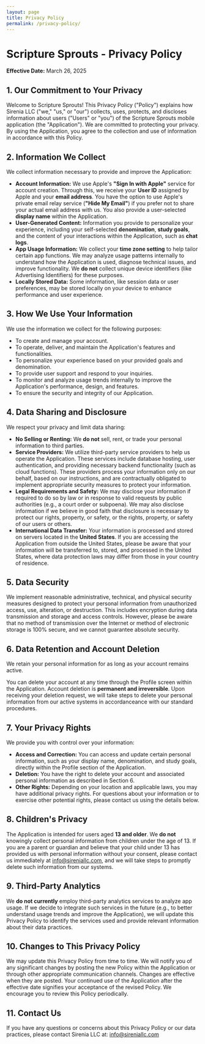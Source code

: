 ```yaml
---
layout: page
title: Privacy Policy
permalink: /privacy-policy/
---
```


# Scripture Sprouts - Privacy Policy

**Effective Date:** March 26, 2025

## 1. Our Commitment to Your Privacy

Welcome to Scripture Sprouts! This Privacy Policy ("Policy") explains how Sirenia LLC ("we," "us," or "our") collects, uses, protects, and discloses information about users ("Users" or "you") of the Scripture Sprouts mobile application (the "Application"). We are committed to protecting your privacy. By using the Application, you agree to the collection and use of information in accordance with this Policy.

## 2. Information We Collect

We collect information necessary to provide and improve the Application:

* **Account Information:** We use Apple's **"Sign In with Apple"** service for account creation. Through this, we receive your **User ID** assigned by Apple and your **email address**. You have the option to use Apple's private email relay service (**"Hide My Email"**) if you prefer not to share your actual email address with us. You also provide a user-selected **display name** within the Application.
* **User-Generated Content:** Information you provide to personalize your experience, including your self-selected **denomination**, **study goals**, and the content of your interactions within the Application, such as **chat logs**.
* **App Usage Information:** We collect your **time zone setting** to help tailor certain app functions. We may analyze usage patterns internally to understand how the Application is used, diagnose technical issues, and improve functionality. We **do not** collect unique device identifiers (like Advertising Identifiers) for these purposes.
* **Locally Stored Data:** Some information, like session data or user preferences, may be stored locally on your device to enhance performance and user experience.

## 3. How We Use Your Information

We use the information we collect for the following purposes:

* To create and manage your account.
* To operate, deliver, and maintain the Application's features and functionalities.
* To personalize your experience based on your provided goals and denomination.
* To provide user support and respond to your inquiries.
* To monitor and analyze usage trends internally to improve the Application's performance, design, and features.
* To ensure the security and integrity of our Application.

## 4. Data Sharing and Disclosure

We respect your privacy and limit data sharing:

* **No Selling or Renting:** We **do not** sell, rent, or trade your personal information to third parties.
* **Service Providers:** We utilize third-party service providers to help us operate the Application. These services include database hosting, user authentication, and providing necessary backend functionality (such as cloud functions). These providers process your information only on our behalf, based on our instructions, and are contractually obligated to implement appropriate security measures to protect your information.
* **Legal Requirements and Safety:** We may disclose your information if required to do so by law or in response to valid requests by public authorities (e.g., a court order or subpoena). We may also disclose information if we believe in good faith that disclosure is necessary to protect our rights, property, or safety, or the rights, property, or safety of our users or others.
* **International Data Transfer:** Your information is processed and stored on servers located in the **United States**. If you are accessing the Application from outside the United States, please be aware that your information will be transferred to, stored, and processed in the United States, where data protection laws may differ from those in your country of residence.

## 5. Data Security

We implement reasonable administrative, technical, and physical security measures designed to protect your personal information from unauthorized access, use, alteration, or destruction. This includes encryption during data transmission and storage and access controls. However, please be aware that no method of transmission over the Internet or method of electronic storage is 100% secure, and we cannot guarantee absolute security.

## 6. Data Retention and Account Deletion

We retain your personal information for as long as your account remains active.

You can delete your account at any time through the Profile screen within the Application. Account deletion is **permanent and irreversible**. Upon receiving your deletion request, we will take steps to delete your personal information from our active systems in accordanceance with our standard procedures.

## 7. Your Privacy Rights

We provide you with control over your information:

* **Access and Correction:** You can access and update certain personal information, such as your display name, denomination, and study goals, directly within the Profile section of the Application.
* **Deletion:** You have the right to delete your account and associated personal information as described in Section 6.
* **Other Rights:** Depending on your location and applicable laws, you may have additional privacy rights. For questions about your information or to exercise other potential rights, please contact us using the details below.

## 8. Children's Privacy

The Application is intended for users aged **13 and older**. We **do not** knowingly collect personal information from children under the age of 13. If you are a parent or guardian and believe that your child under 13 has provided us with personal information without your consent, please contact us immediately at [info@sireniallc.com](mailto:info@sireniallc.com), and we will take steps to promptly delete such information from our systems.

## 9. Third-Party Analytics

We **do not currently** employ third-party analytics services to analyze app usage. If we decide to integrate such services in the future (e.g., to better understand usage trends and improve the Application), we will update this Privacy Policy to identify the services used and provide relevant information about their data practices.

## 10. Changes to This Privacy Policy

We may update this Privacy Policy from time to time. We will notify you of any significant changes by posting the new Policy within the Application or through other appropriate communication channels. Changes are effective when they are posted. Your continued use of the Application after the effective date signifies your acceptance of the revised Policy. We encourage you to review this Policy periodically.

## 11. Contact Us

If you have any questions or concerns about this Privacy Policy or our data practices, please contact Sirenia LLC at:
[info@sireniallc.com](mailto:info@sireniallc.com)